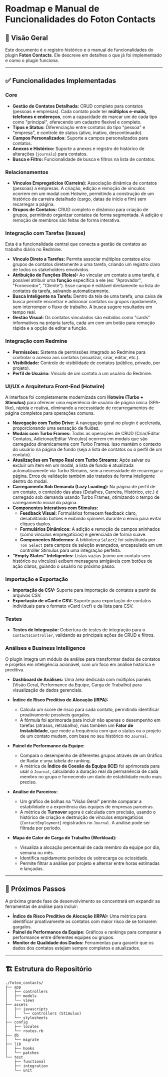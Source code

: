 # Roadmap e Manual de Funcionalidades do Foton Contacts

## 🚀 Visão Geral

Este documento é o registro histórico e o manual de funcionalidades do plugin **Foton Contacts**. Ele descreve em detalhes o que já foi implementado e como o plugin funciona.

---

## ✅ Funcionalidades Implementadas

### Core

- **Gestão de Contatos Detalhada:** CRUD completo para contatos (pessoas e empresas). Cada contato pode ter **múltiplos e-mails, telefones e endereços**, com a capacidade de marcar um de cada tipo como "principal", oferecendo um cadastro flexível e completo.
- **Tipos e Status:** Diferenciação entre contatos do tipo "pessoa" e "empresa", e controle de status (ativo, inativo, descontinuado).
- **Campos Personalizados:** Suporte a campos personalizados para contatos.
- **Anexos e Histórico:** Suporte a anexos e registro de histórico de alterações (`journals`) para contatos.
- **Busca e Filtro:** Funcionalidade de busca e filtros na lista de contatos.

### Relacionamentos

- **Vínculos Empregatícios (Carreira):** Associação dinâmica de contatos (pessoas) a empresas. A criação, edição e remoção de vínculos ocorrem em um modal com Hotwire, permitindo a construção de um histórico de carreira detalhado (cargo, datas de início e fim) sem recarregar a página.
- **Grupos de Contatos:** CRUD completo e dinâmico para criação de grupos, permitindo organizar contatos de forma segmentada. A adição e remoção de membros são feitas de forma interativa.

### Integração com Tarefas (Issues)

Esta é a funcionalidade central que conecta a gestão de contatos ao trabalho diário no Redmine.

- **Vínculo Direto a Tarefas:** Permite associar múltiplos contatos e/ou grupos de contatos diretamente a uma tarefa, criando um registro claro de todos os stakeholders envolvidos.
- **Atribuição de Funções (Roles):** Ao vincular um contato a uma tarefa, é possível atribuir uma **função** específica a ele (ex: "Aprovador", "Fornecedor", "Cliente"). Esse campo é editável diretamente na lista de contatos da tarefa, salvando automaticamente.
- **Busca Inteligente na Tarefa:** Dentro da tela de uma tarefa, uma caixa de busca permite encontrar e adicionar contatos ou grupos rapidamente, sem interromper o fluxo de trabalho. A busca sugere resultados em tempo real.
- **Gestão Visual:** Os contatos vinculados são exibidos como "cards" informativos na própria tarefa, cada um com um botão para remoção rápida e a opção de editar a função.

### Integração com Redmine

- **Permissões:** Sistema de permissões integrado ao Redmine para controlar o acesso aos contatos (visualizar, criar, editar, etc.).
- **Visibilidade:** Controle de visibilidade de contatos (público, privado, por projeto).
- **Perfil de Usuário:** Vínculo de um contato a um usuário do Redmine.

### UI/UX e Arquitetura Front-End (Hotwire)

A interface foi completamente modernizada com **Hotwire (Turbo + Stimulus)** para oferecer uma experiência de usuário de página única (SPA-like), rápida e reativa, eliminando a necessidade de recarregamentos de página completos para operações comuns.

- **Navegação com Turbo Drive:** A navegação geral no plugin é acelerada, proporcionando uma sensação de fluidez.
- **Modais com Turbo Frames:** Todas as operações de CRUD (Criar/Editar Contatos, Adicionar/Editar Vínculos) ocorrem em modais que são carregados dinamicamente com Turbo Frames. Isso mantém o contexto do usuário na página de fundo (seja a lista de contatos ou o perfil de um contato).
- **Atualizações em Tempo Real com Turbo Streams:** Após salvar ou excluir um item em um modal, a lista de fundo é atualizada automaticamente via Turbo Streams, sem a necessidade de recarregar a página. Erros de validação também são tratados de forma inteligente dentro do modal.
- **Carregamento Sob Demanda (Lazy Loading):** Na página de perfil de um contato, o conteúdo das abas (Detalhes, Carreira, Histórico, etc.) é carregado sob demanda usando Turbo Frames, otimizando o tempo de carregamento inicial da página.
- **Componentes Interativos com Stimulus:**
  - **Feedback Visual:** Formulários fornecem feedback claro, desabilitando botões e exibindo spinners durante o envio para evitar cliques duplos.
  - **Formulários Dinâmicos:** A adição e remoção de campos aninhados (como vínculos empregatícios) é gerenciada de forma suave.
  - **Componentes Modernos:** A biblioteca `Select2` foi substituída por `Tom Select` para campos de seleção avançados, encapsulado em um controller Stimulus para uma integração perfeita.
- **"Empty States" Inteligentes:** Listas vazias (como um contato sem histórico ou vínculos) exibem mensagens amigáveis com botões de ação claros, guiando o usuário no próximo passo.

### Importação e Exportação

- **Importação de CSV:** Suporte para importação de contatos a partir de arquivos CSV.
- **Exportação de vCard e CSV:** Suporte para exportação de contatos individuais para o formato vCard (.vcf) e da lista para CSV.

### Testes

- **Testes de Integração:** Cobertura de testes de integração para o `ContactsController`, validando as principais ações de CRUD e filtros.

### Análises e Business Intelligence

O plugin integra um módulo de análise para transformar dados de contatos e projetos em inteligência acionável, com um foco em análise histórica e preditiva.

- **Dashboard de Análises:** Uma área dedicada com múltiplos painéis (Visão Geral, Performance da Equipe, Carga de Trabalho) para visualização de dados gerenciais.

- **Índice de Risco Preditivo de Alocação (IRPA):**
  - Calcula um score de risco para cada contato, permitindo identificar proativamente possíveis gargalos.
  - A fórmula foi aprimorada para incluir não apenas o desempenho em tarefas (atrasos, retrabalho), mas também um **Fator de Instabilidade**, que mede a frequência com que o status ou o projeto de um contato mudam, com base no seu histórico no `Journal`.

- **Painel de Performance da Equipe:**
  - Compara o desempenho de diferentes grupos através de um Gráfico de Radar e uma tabela de ranking.
  - A métrica de **Índice de Coesão da Equipa (ICE)** foi aprimorada para usar o `Journal`, calculando a duração real da permanência de cada membro no grupo e fornecendo um dado de estabilidade muito mais preciso.

- **Análise de Parceiros:**
  - Um gráfico de bolhas na "Visão Geral" permite comparar a estabilidade e a experiência das equipes de empresas parceiras.
  - A métrica de **Turnover** agora é calculada com precisão, usando o histórico de criação e destruição de vínculos empregatícios (`ContactEmployment`) registrados no `Journal`. A análise pode ser filtrada por período.

- **Mapa de Calor de Carga de Trabalho (Workload):**
  - Visualiza a alocação percentual de cada membro da equipe por dia, semana ou mês.
  - Identifica rapidamente períodos de sobrecarga ou ociosidade.
  - Permite filtrar a análise por projeto e alternar entre horas estimadas e lançadas.

---

## 🎯 Próximos Passos

A próxima grande fase de desenvolvimento se concentrará em expandir as ferramentas de análise para incluir:

- **Índice de Risco Preditivo de Alocação (IRPA):** Uma métrica para identificar proativamente os contatos com maior risco de se tornarem gargalos.
- **Painel de Performance da Equipe:** Gráficos e rankings para comparar a performance entre diferentes equipes ou grupos.
- **Monitor de Qualidade dos Dados:** Ferramentas para garantir que os dados dos contatos estejam sempre completos e atualizados.

---

## 🏗️ Estrutura do Repositório

```text
./foton_contacts/
├── app
│   ├── controllers
│   ├── models
│   └── views
├── assets
│   ├── javascripts
│   │   └── controllers (Stimulus)
│   └── stylesheets
├── config
│   ├── locales
│   └── routes.rb
├── db
│   └── migrate
├── lib
│   ├── hooks
│   └── patches
└── test
    ├── functional
    ├── integration
    └── unit
```